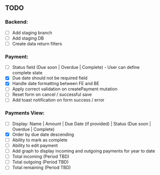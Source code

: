 ## TODO

### Backend:

- [ ] Add staging branch
- [ ] Add staging DB
- [ ] Create data return filters

### Payment:

- [ ] Status field (Due soon | Overdue | Complete) - User can define complete state
- [x] Due date should not be required field
- [x] Handle date formatting between FE and BE
- [ ] Apply correct validation on createPayment mutation
- [ ] Reset form on cancel / successful save
- [ ] Add toast notification on form success / error

### Payments View:

- [ ] Display: Name | Amount | Due Date (if provided) | Status (Due soon | Overdue | Complete)
- [x] Order by due date descending
- [ ] Ability to mark as complete
- [ ] Ability to edit payment
- [ ] Add graph to display incoming and outgoing payments for year to date
- [ ] Total incoming (Period TBD)
- [ ] Total outgoing (Period TBD)
- [ ] Total remaining (Period TBD)
